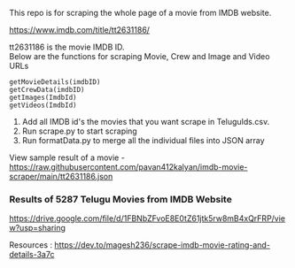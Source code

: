 This repo is for scraping the whole page of a movie from IMDB website.

https://www.imdb.com/title/tt2631186/

tt2631186 is the movie IMDB ID. <br>
Below are the functions for scraping Movie, Crew and Image and Video URLs
```
getMovieDetails(imdbID)
getCrewData(imdbID)
getImages(ImdbId)
getVideos(ImdbId)
```

1) Add all IMDB id's the movies that you want scrape in TeluguIds.csv. <br>
2) Run scrape.py to start scraping <br>
3) Run formatData.py to merge all the individual files into JSON array <br>


View sample result of a movie - https://raw.githubusercontent.com/pavan412kalyan/imdb-movie-scraper/main/tt2631186.json

### Results of 5287 Telugu Movies from IMDB Website 
https://drive.google.com/file/d/1FBNbZFvoE8E0tZ61jtk5rw8mB4xQrFRP/view?usp=sharing


Resources :
https://dev.to/magesh236/scrape-imdb-movie-rating-and-details-3a7c
